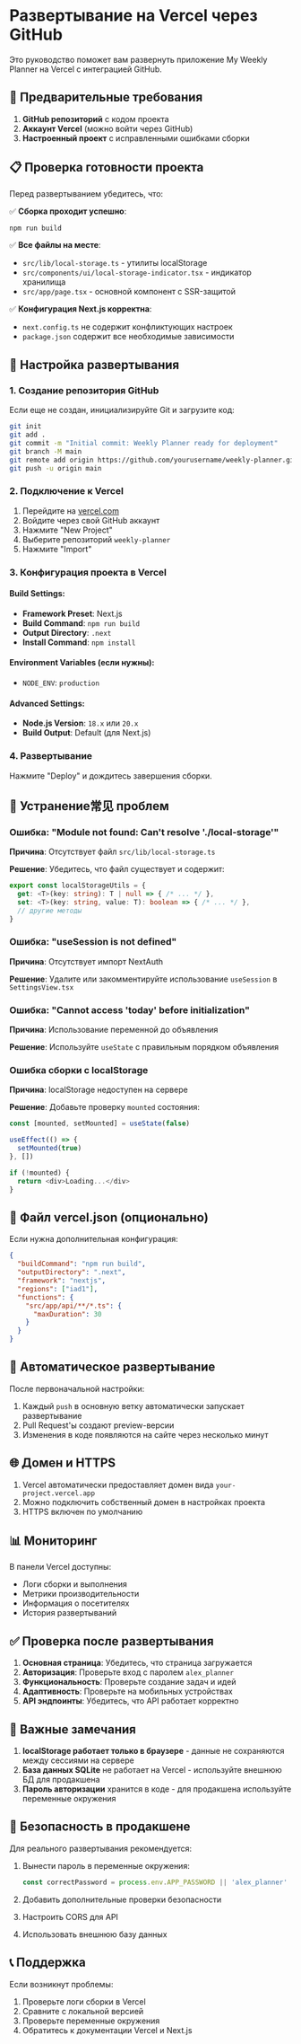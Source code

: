 # Развертывание на Vercel через GitHub

Это руководство поможет вам развернуть приложение My Weekly Planner на Vercel с интеграцией GitHub.

## 🚀 Предварительные требования

1. **GitHub репозиторий** с кодом проекта
2. **Аккаунт Vercel** (можно войти через GitHub)
3. **Настроенный проект** с исправленными ошибками сборки

## 📋 Проверка готовности проекта

Перед развертыванием убедитесь, что:

✅ **Сборка проходит успешно**:
```bash
npm run build
```

✅ **Все файлы на месте**:
- `src/lib/local-storage.ts` - утилиты localStorage
- `src/components/ui/local-storage-indicator.tsx` - индикатор хранилища
- `src/app/page.tsx` - основной компонент с SSR-защитой

✅ **Конфигурация Next.js корректна**:
- `next.config.ts` не содержит конфликтующих настроек
- `package.json` содержит все необходимые зависимости

## 🔧 Настройка развертывания

### 1. Создание репозитория GitHub

Если еще не создан, инициализируйте Git и загрузите код:

```bash
git init
git add .
git commit -m "Initial commit: Weekly Planner ready for deployment"
git branch -M main
git remote add origin https://github.com/yourusername/weekly-planner.git
git push -u origin main
```

### 2. Подключение к Vercel

1. Перейдите на [vercel.com](https://vercel.com)
2. Войдите через свой GitHub аккаунт
3. Нажмите "New Project"
4. Выберите репозиторий `weekly-planner`
5. Нажмите "Import"

### 3. Конфигурация проекта в Vercel

#### Build Settings:
- **Framework Preset**: Next.js
- **Build Command**: `npm run build`
- **Output Directory**: `.next`
- **Install Command**: `npm install`

#### Environment Variables (если нужны):
- `NODE_ENV`: `production`

#### Advanced Settings:
- **Node.js Version**: `18.x` или `20.x`
- **Build Output**: Default (для Next.js)

### 4. Развертывание

Нажмите "Deploy" и дождитесь завершения сборки.

## 🐛 Устранение常见 проблем

### Ошибка: "Module not found: Can't resolve './local-storage'"

**Причина**: Отсутствует файл `src/lib/local-storage.ts`

**Решение**: Убедитесь, что файл существует и содержит:
```typescript
export const localStorageUtils = {
  get: <T>(key: string): T | null => { /* ... */ },
  set: <T>(key: string, value: T): boolean => { /* ... */ },
  // другие методы
}
```

### Ошибка: "useSession is not defined"

**Причина**: Отсутствует импорт NextAuth

**Решение**: Удалите или закомментируйте использование `useSession` в `SettingsView.tsx`

### Ошибка: "Cannot access 'today' before initialization"

**Причина**: Использование переменной до объявления

**Решение**: Используйте `useState` с правильным порядком объявления

### Ошибка сборки с localStorage

**Причина**: localStorage недоступен на сервере

**Решение**: Добавьте проверку `mounted` состояния:
```typescript
const [mounted, setMounted] = useState(false)

useEffect(() => {
  setMounted(true)
}, [])

if (!mounted) {
  return <div>Loading...</div>
}
```

## 📝 Файл vercel.json (опционально)

Если нужна дополнительная конфигурация:

```json
{
  "buildCommand": "npm run build",
  "outputDirectory": ".next",
  "framework": "nextjs",
  "regions": ["iad1"],
  "functions": {
    "src/app/api/**/*.ts": {
      "maxDuration": 30
    }
  }
}
```

## 🔄 Автоматическое развертывание

После первоначальной настройки:

1. Каждый `push` в основную ветку автоматически запускает развертывание
2. Pull Request'ы создают preview-версии
3. Изменения в коде появляются на сайте через несколько минут

## 🌐 Домен и HTTPS

1. Vercel автоматически предоставляет домен вида `your-project.vercel.app`
2. Можно подключить собственный домен в настройках проекта
3. HTTPS включен по умолчанию

## 📊 Мониторинг

В панели Vercel доступны:
- Логи сборки и выполнения
- Метрики производительности
- Информация о посетителях
- История развертываний

## ✅ Проверка после развертывания

1. **Основная страница**: Убедитесь, что страница загружается
2. **Авторизация**: Проверьте вход с паролем `alex_planner`
3. **Функциональность**: Проверьте создание задач и идей
4. **Адаптивность**: Проверьте на мобильных устройствах
5. **API эндпоинты**: Убедитесь, что API работает корректно

## 🚨 Важные замечания

1. **localStorage работает только в браузере** - данные не сохраняются между сессиями на сервере
2. **База данных SQLite** не работает на Vercel - используйте внешнюю БД для продакшена
3. **Пароль авторизации** хранится в коде - для продакшена используйте переменные окружения

## 🔐 Безопасность в продакшене

Для реального развертывания рекомендуется:

1. Вынести пароль в переменные окружения:
   ```typescript
   const correctPassword = process.env.APP_PASSWORD || 'alex_planner'
   ```

2. Добавить дополнительные проверки безопасности
3. Настроить CORS для API
4. Использовать внешнюю базу данных

## 📞 Поддержка

Если возникнут проблемы:
1. Проверьте логи сборки в Vercel
2. Сравните с локальной версией
3. Проверьте переменные окружения
4. Обратитесь к документации Vercel и Next.js